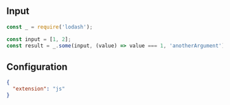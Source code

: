 
## Input
```javascript input
const _ = require('lodash');

const input = [1, 2];
const result = _.some(input, (value) => value === 1, 'anotherArgument');
```

## Configuration
```json configuration
{
  "extension": "js"
}
```
